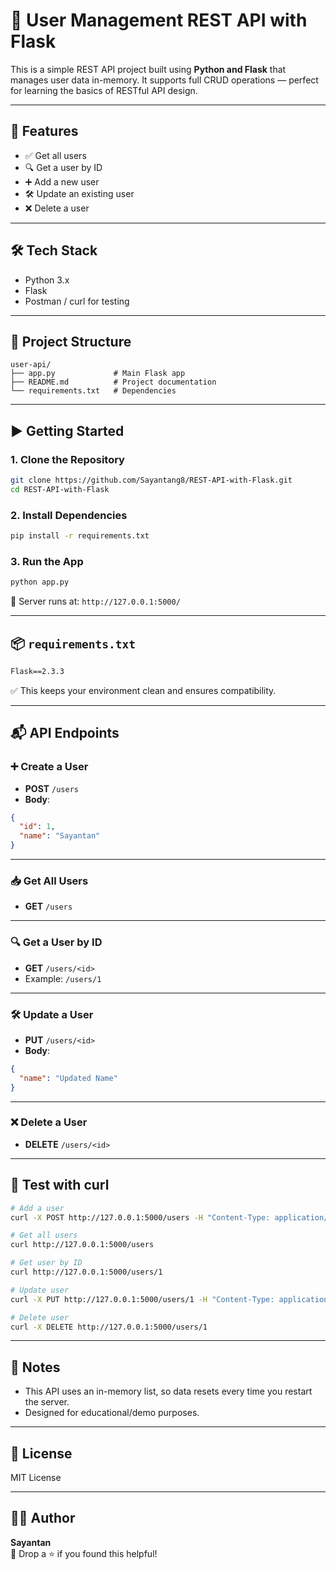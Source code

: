 # 🧩 User Management REST API with Flask

This is a simple REST API project built using **Python and Flask** that manages user data in-memory. It supports full CRUD operations — perfect for learning the basics of RESTful API design.

---

## 🚀 Features

- ✅ Get all users  
- 🔍 Get a user by ID  
- ➕ Add a new user  
- 🛠️ Update an existing user  
- ❌ Delete a user  

---

## 🛠️ Tech Stack

- Python 3.x  
- Flask  
- Postman / curl for testing  

---

## 📁 Project Structure

```
user-api/
├── app.py             # Main Flask app
├── README.md          # Project documentation
└── requirements.txt   # Dependencies
```

---

## ▶️ Getting Started

### 1. Clone the Repository

```bash
git clone https://github.com/Sayantang8/REST-API-with-Flask.git
cd REST-API-with-Flask
```

### 2. Install Dependencies

```bash
pip install -r requirements.txt
```

### 3. Run the App

```bash
python app.py
```

📍 Server runs at: `http://127.0.0.1:5000/`

---

## 📦 `requirements.txt`

```txt
Flask==2.3.3
```

✅ This keeps your environment clean and ensures compatibility.

---

## 📬 API Endpoints

### ➕ Create a User

- **POST** `/users`  
- **Body**:

```json
{
  "id": 1,
  "name": "Sayantan"
}
```

---

### 📥 Get All Users

- **GET** `/users`

---

### 🔍 Get a User by ID

- **GET** `/users/<id>`  
- Example: `/users/1`

---

### 🛠️ Update a User

- **PUT** `/users/<id>`  
- **Body**:

```json
{
  "name": "Updated Name"
}
```

---

### ❌ Delete a User

- **DELETE** `/users/<id>`

---

## 🧪 Test with curl

```bash
# Add a user
curl -X POST http://127.0.0.1:5000/users -H "Content-Type: application/json" -d "{\"id\":1,\"name\":\"Sayantan\"}"

# Get all users
curl http://127.0.0.1:5000/users

# Get user by ID
curl http://127.0.0.1:5000/users/1

# Update user
curl -X PUT http://127.0.0.1:5000/users/1 -H "Content-Type: application/json" -d "{\"name\":\"Updated Name\"}"

# Delete user
curl -X DELETE http://127.0.0.1:5000/users/1
```

---

## 📝 Notes

- This API uses an in-memory list, so data resets every time you restart the server.  
- Designed for educational/demo purposes.

---

## 📄 License

MIT License

---

## 🙋‍♂️ Author

**Sayantan**  
💬 Drop a ⭐ if you found this helpful!
